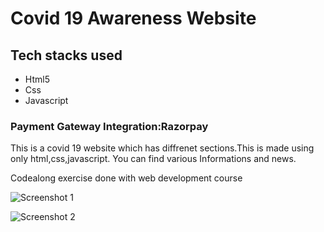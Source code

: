 <h1>Covid 19 Awareness Website</h1>


<h2>Tech stacks used</h2>
<ul>
<li>Html5</li>
<li>Css</li>
<li>Javascript</li>
</ul>
<h3>Payment Gateway Integration:Razorpay</h3>

<p>This is a covid 19 website which has diffrenet sections.This is made using only html,css,javascript.
You can find various Informations and news.
</p>
Codealong exercise done with web development course


![Screenshot 1](https://user-images.githubusercontent.com/72568715/125443620-4e60bcde-c2d3-42cc-ad40-279d59ecd7ea.PNG)

![Screenshot 2](https://user-images.githubusercontent.com/72568715/125443725-4c1bbcb4-46f5-4518-b29a-60ea750ecd2b.PNG)
